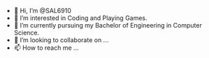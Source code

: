 - 👋 Hi, I’m @SAL6910
- 👀 I’m interested in Coding and Playing Games.
- 🌱 I’m currently pursuing my Bachelor of Engineering in Computer Science.
- 💞️ I’m looking to collaborate on ...
- 📫 How to reach me ...

<!---
SAL6910/SAL6910 is a ✨ special ✨ repository because its `README.md` (this file) appears on your GitHub profile.
You can click the Preview link to take a look at your changes.
--->
